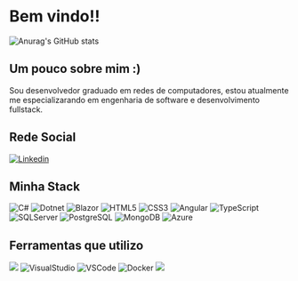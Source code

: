 # Bem vindo!!
![Anurag's GitHub stats](https://github-readme-stats.vercel.app/api?username=jefersonrodrigal&show_icons=true&theme=radical)

## Um pouco sobre mim :)
<div>
<p>
 Sou desenvolvedor graduado em redes de computadores, estou atualmente me especializarando em engenharia de software e desenvolvimento fullstack.
</p>
</div>

## Rede Social
[![Linkedin](https://img.shields.io/badge/LinkedIn-0077B5?style=for-the-badge&logo=linkedin&logoColor=white)]((https://www.linkedin.com/in/jefersonrodrigal))


## Minha Stack
![C#](https://img.shields.io/badge/C%23-239120?style=for-the-badge&logo=c-sharp&logoColor=white) ![Dotnet](https://img.shields.io/badge/.NET-5C2D91?style=for-the-badge&logo=.net&logoColor=white) ![Blazor](https://img.shields.io/badge/Blazor-512BD4?style=for-the-badge&logo=blazor&logoColor=white) ![HTML5](https://img.shields.io/badge/HTML5-E34F26?style=for-the-badge&logo=html5&logoColor=white) ![CSS3](https://img.shields.io/badge/CSS3-1572B6?style=for-the-badge&logo=css3&logoColor=white) ![Angular](https://img.shields.io/badge/Angular-DD0031?style=for-the-badge&logo=angular&logoColor=white) ![TypeScript](https://img.shields.io/badge/TypeScript-007ACC?style=for-the-badge&logo=typescript&logoColor=white) ![SQLServer](https://img.shields.io/badge/Microsoft_SQL_Server-CC2927?style=for-the-badge&logo=microsoft-sql-server&logoColor=white) ![PostgreSQL](https://img.shields.io/badge/PostgreSQL-316192?style=for-the-badge&logo=postgresql&logoColor=white) ![MongoDB](https://img.shields.io/badge/MongoDB-4EA94B?style=for-the-badge&logo=mongodb&logoColor=white) ![Azure](https://img.shields.io/badge/azure-%230072C6.svg?style=for-the-badge&logo=microsoftazure&logoColor=white)

## Ferramentas que utilizo
![](https://img.shields.io/badge/Postman-FF6C37?style=for-the-badge&logo=Postman&logoColor=white) ![VisualStudio](https://img.shields.io/badge/Visual_Studio-5C2D91?style=for-the-badge&logo=visual%20studio&logoColor=white) ![VSCode](https://img.shields.io/badge/VS_Code-007ACC?logo=visual-studio-code&logoColor=white&style=for-the-badge) ![Docker](https://img.shields.io/badge/Docker-2CA5E0?style=for-the-badge&logo=docker&logoColor=white) ![](https://img.shields.io/badge/Git-E34F26?logo=git&logoColor=white&style=for-the-badge)

